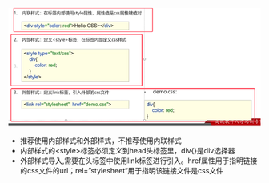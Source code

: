   ![](assets/02CSS的导入方式/file-20250702212622229.png)
* 推荐使用内部样式和外部样式，不推荐使用内联样式
* 内部样式的\<style>标签必须定义到head头标签里，div{}是div选择器
* 外部样式导入,需要在头标签中使用link标签进行引入。href属性用于指明链接的css文件的url；rel=”stylesheet“用于指明该链接文件是css文件